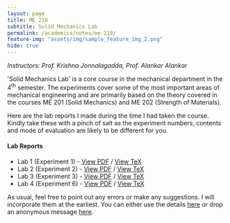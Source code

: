 ```yaml
---
layout: page
title: ME 218
subtitle: Solid Mechanics Lab
permalink: /academics/notes/me-218/
feature-img: "assets/img/sample_feature_img_2.png"
hide: true
---
```

<i>Instructors: Prof. Krishna Jonnalagadda, Prof. Alankar Alankar</i>

'Solid Mechanics Lab' is a core course in the mechanical department in the 4<sup>th</sup> semester. The experiments cover some of the most important areas of mechanical engineering and are primarily based on the theory covered in the courses ME 201 (Solid Mechanics) and ME 202 (Strength of Materials). 

Here are the lab reports I made during the time I had taken the course. Kindly take these with a pinch of salt as the experiment numbers, contents and mode of evaluation are likely to be different for you.

<h4>Lab Reports</h4>

<ul>
<li>Lab 1 (Experiment 1) - <a href="https://omprabhu31.github.io/academics/notes/me-218/lab1_report.pdf">View PDF</a> / <a href="https://github.com/omprabhu31/omprabhu31.github.io/blob/master/academics/notes/me-218/lab1_report.tex">View TeX</a></li>
<li>Lab 2 (Experiment 2) - <a href="https://omprabhu31.github.io/academics/notes/me-218/lab2_report.pdf">View PDF</a> / <a href="https://github.com/omprabhu31/omprabhu31.github.io/blob/master/academics/notes/me-218/lab2_report.tex">View TeX</a></li>
<li>Lab 3 (Experiment 3) - <a href="https://omprabhu31.github.io/academics/notes/me-218/lab3_report.pdf">View PDF</a> / <a href="https://github.com/omprabhu31/omprabhu31.github.io/blob/master/academics/notes/me-218/lab3_report.tex">View TeX</a></li>
<li>Lab 4 (Experiment 6) - <a href="https://omprabhu31.github.io/academics/notes/me-218/exp6_report.pdf">View PDF</a> / <a href="https://github.com/omprabhu31/omprabhu31.github.io/blob/master/academics/notes/me-218/exp6_report.tex">View TeX</a></li>
</ul>

As usual, feel free to point out any errors or make any suggestions. I will incorporate them at the earliest. You can either use the details [here](/contact/) or drop an anonymous message [here](https://forms.gle/d12hiHhnEpvDcL2u7).